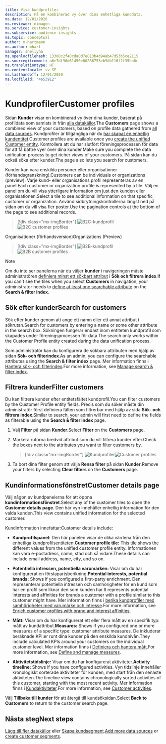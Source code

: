 ```yaml
---
title: Visa kundprofiler
description: Få en kombinerad vy över dina enhetliga kunddata.
ms.date: 12/01/2020
ms.reviewer: nimagen
ms.service: customer-insights
ms.subservice: audience-insights
ms.topic: conceptual
author: m-hartmann
ms.author: mhart
manager: shellyha
ms.openlocfilehash: 13308c2f40cda0d7e813b4d94ab47d53b5ce2115
ms.sourcegitcommit: a6e7df90d61450e00886753eb5db116f2f35bb6c
ms.translationtype: HT
ms.contentlocale: sv-SE
ms.lasthandoff: 12/01/2020
ms.locfileid: "4653912"
---
```

# <a name="customer-profiles"></a><span data-ttu-id="90970-103">Kundprofiler</span><span class="sxs-lookup"><span data-stu-id="90970-103">Customer profiles</span></span>

<span data-ttu-id="90970-104">Sidan **Kunder** visar en kombinerad vy över dina kunder, baserat på profildata som samlats in från [alla datakällor](data-sources.md).</span><span class="sxs-lookup"><span data-stu-id="90970-104">The **Customers** page shows a combined view of your customers, based on profile data gathered from [all data sources](data-sources.md).</span></span> <span data-ttu-id="90970-105">Kundprofiler är tillgängliga när du [har skapat en enhetlig kundentitet](data-unification.md).</span><span class="sxs-lookup"><span data-stu-id="90970-105">Customer profiles are available once you [create the unified Customer entity](data-unification.md).</span></span> <span data-ttu-id="90970-106">Kontrollera att du har slutfört föreningsprocessen för data för att få bättre vyer över dina kunder.</span><span class="sxs-lookup"><span data-stu-id="90970-106">Make sure you complete the data unification process to get richer views of your customers.</span></span> <span data-ttu-id="90970-107">På sidan kan du också söka efter kunder.</span><span class="sxs-lookup"><span data-stu-id="90970-107">The page also lets you search for customers.</span></span>

<span data-ttu-id="90970-108">Kunder kan vara enskilda personer eller organisationer (förhandsgranskning).</span><span class="sxs-lookup"><span data-stu-id="90970-108">Customers can be individuals or organizations (preview).</span></span> <span data-ttu-id="90970-109">Varje kund- eller organisations profil representeras av en panel.</span><span class="sxs-lookup"><span data-stu-id="90970-109">Each customer or organization profile is represented by a tile.</span></span> <span data-ttu-id="90970-110">Välj en panel om du vill visa ytterligare information om just den kunden eller organisationen.</span><span class="sxs-lookup"><span data-stu-id="90970-110">Select a tile to see additional information on that specific customer or organization.</span></span> <span data-ttu-id="90970-111">Använd sidbrytningskontrollerna längst ned på sidan om du vill visa fler poster.</span><span class="sxs-lookup"><span data-stu-id="90970-111">Use the pagination controls at the bottom of the page to see additional records.</span></span>

> [!div class="mx-imgBorder"] 
> <span data-ttu-id="90970-112">![B2C-kundprofil](media/profiles-customers.png "B2C-kundprofil")</span><span class="sxs-lookup"><span data-stu-id="90970-112">![B2C customer profiles](media/profiles-customers.png "B2C customer profiles")</span></span>

<span data-ttu-id="90970-113">Organisationer (förhandsversion)</span><span class="sxs-lookup"><span data-stu-id="90970-113">Organizations (Preview)</span></span>
> [!div class="mx-imgBorder"] 
> <span data-ttu-id="90970-114">![B2B-kundprofil](media/profile-customers-b2b.png "B2B-kundprofil")</span><span class="sxs-lookup"><span data-stu-id="90970-114">![B2B customer profiles](media/profile-customers-b2b.png "B2B customer profiles")</span></span>

> [!NOTE]
> <span data-ttu-id="90970-115">Om du inte ser panelerna när du väljer **kunder** i navigeringen måste administratören [definiera minst ett sökbart attribut](search-filter-index.md) i **Sök och filtrera index**.</span><span class="sxs-lookup"><span data-stu-id="90970-115">If you can't see the tiles when you select **Customers** in navigation, your administrator needs to [define at least one searchable attribute](search-filter-index.md) on the **Search & filter index**.</span></span>

## <a name="search-for-customers"></a><span data-ttu-id="90970-116">Sök efter kunder</span><span class="sxs-lookup"><span data-stu-id="90970-116">Search for customers</span></span>

<span data-ttu-id="90970-117">Sök efter kunder genom att ange ett namn eller ett annat attribut i sökrutan.</span><span class="sxs-lookup"><span data-stu-id="90970-117">Search for customers by entering a name or some other attribute in the search box.</span></span> <span data-ttu-id="90970-118">Sökningen fungerar endast inom entiteten kundprofil som skapades under föreningsprocessen för data.</span><span class="sxs-lookup"><span data-stu-id="90970-118">The search only works within the Customer Profile entity created during the data unification process.</span></span>

<span data-ttu-id="90970-119">Som administratör kan du konfigurera de sökbara attributen med hjälp av sidan **Sök- och filterindex**.</span><span class="sxs-lookup"><span data-stu-id="90970-119">As an admin, you can configure the searchable attributes using the **Search & filter index** page.</span></span> <span data-ttu-id="90970-120">Mer information finns i [Hantera sök- och filterindex](search-filter-index.md).</span><span class="sxs-lookup"><span data-stu-id="90970-120">For more information, see [Manage search & filter index](search-filter-index.md).</span></span>

## <a name="filter-customers"></a><span data-ttu-id="90970-121">Filtrera kunder</span><span class="sxs-lookup"><span data-stu-id="90970-121">Filter customers</span></span>

<span data-ttu-id="90970-122">Du kan filtrera kunder efter entitetsfältet kundprofil.</span><span class="sxs-lookup"><span data-stu-id="90970-122">You can filter customers by the Customer Profile entity fields.</span></span> <span data-ttu-id="90970-123">Precis som du söker måste din administratör först definiera fälten som filtrerbar med hjälp av sida **Sök- och filtrera index**.</span><span class="sxs-lookup"><span data-stu-id="90970-123">Similar to search, your admin will first need to define the fields as filterable using the **Search & filter index** page.</span></span>

1. <span data-ttu-id="90970-124">Välj **Filter** på sidan **Kunder**.</span><span class="sxs-lookup"><span data-stu-id="90970-124">Select **Filter** on the **Customers** page.</span></span>

2. <span data-ttu-id="90970-125">Markera rutorna bredvid attribut som du vill filtrera kunder efter.</span><span class="sxs-lookup"><span data-stu-id="90970-125">Check the boxes next to the attributes you want to filter customers by.</span></span>

   > [!div class="mx-imgBorder"] 
   > <span data-ttu-id="90970-126">![Kundprofiler](media/profiles-customers3.png "Kundprofiler")</span><span class="sxs-lookup"><span data-stu-id="90970-126">![Customer profiles](media/profiles-customers3.png "Customer profiles")</span></span>

3. <span data-ttu-id="90970-127">Ta bort dina filter genom att välja **Rensa filter** på sidan **Kunder**.</span><span class="sxs-lookup"><span data-stu-id="90970-127">Remove your filters by selecting **Clear filters** on the **Customers** page.</span></span>

##  <a name="customer-details-page"></a><span data-ttu-id="90970-128">Kundinformationsfönstret</span><span class="sxs-lookup"><span data-stu-id="90970-128">Customer details page</span></span>

<span data-ttu-id="90970-129">Välj någon av kundpanelerna för att öppna **kundinformationsfönstret**.</span><span class="sxs-lookup"><span data-stu-id="90970-129">Select any of the customer tiles to open the **Customer details page**.</span></span> <span data-ttu-id="90970-130">Den här vyn innehåller enhetlig information för den valda kunden.</span><span class="sxs-lookup"><span data-stu-id="90970-130">This view contains unified information for the selected customer.</span></span>

<span data-ttu-id="90970-131">Kundinformation innefattar:</span><span class="sxs-lookup"><span data-stu-id="90970-131">Customer details include:</span></span>

-   <span data-ttu-id="90970-132">**Kundprofilspanel:** Den här panelen visar de olika värdena från den enhetliga kundprofilsentiteten.</span><span class="sxs-lookup"><span data-stu-id="90970-132">**Customer profile tile:** This tile shows the different values from the unified customer profile entity.</span></span> <span data-ttu-id="90970-133">Informationen kan vara e-postadress, namn, stad och så vidare.</span><span class="sxs-lookup"><span data-stu-id="90970-133">These details can include email address, name, city, and so on.</span></span> 

-   <span data-ttu-id="90970-134">**Potentiella intressen, potentiella varumärken:** Visar om du har konfigurerat en förstapartsberikning.</span><span class="sxs-lookup"><span data-stu-id="90970-134">**Potential interests, potential brands:** Shows if you configured a first-party enrichment.</span></span> <span data-ttu-id="90970-135">Den representerar potentiella intressen och samhörigheter för en kund som har en profil som liknar den som kunden har.</span><span class="sxs-lookup"><span data-stu-id="90970-135">It represents potential interests and affinities for brands a customer with a profile similar to this customer might have.</span></span> <span data-ttu-id="90970-136">Mer information finns i [berika kundprofiler med samhörigheter med varumärke och intresse](enrichment-microsoft-graph.md).</span><span class="sxs-lookup"><span data-stu-id="90970-136">For more information, see [Enrich customer profiles with brand and interest affinities](enrichment-microsoft-graph.md).</span></span>

-   <span data-ttu-id="90970-137">**Mått:** Visar om du har konfigurerat ett eller flera mått av en specifik typ: mått av kundattribut.</span><span class="sxs-lookup"><span data-stu-id="90970-137">**Measures:** Shows if you configured one or more measures of a specific type: customer attribute measures.</span></span> <span data-ttu-id="90970-138">De inkluderar beräknade KPI:er runt dina kunder på den enskilda kundnivån.</span><span class="sxs-lookup"><span data-stu-id="90970-138">They include calculated KPIs around your customers on the individual customer level.</span></span> <span data-ttu-id="90970-139">Mer information finns i [Definiera och hantera mått](measures.md).</span><span class="sxs-lookup"><span data-stu-id="90970-139">For more information, see [Define and manage measures](measures.md).</span></span>

-   <span data-ttu-id="90970-140">**Aktivitetstidslinje:** Visar om du har konfigurerat aktiviteter.</span><span class="sxs-lookup"><span data-stu-id="90970-140">**Activity timeline:** Shows if you have configured activities.</span></span> <span data-ttu-id="90970-141">Vyn tidslinje innehåller kronologiskt sorterade aktiviteter för kunden, med start från den senaste aktiviteten.</span><span class="sxs-lookup"><span data-stu-id="90970-141">The timeline view contains chronologically sorted activities of this customer, starting with the most recent activity.</span></span> <span data-ttu-id="90970-142">Mer information finns i [Kundaktiviteter](activities.md).</span><span class="sxs-lookup"><span data-stu-id="90970-142">For more information, see [Customer activities](activities.md).</span></span>

<span data-ttu-id="90970-143">Välj **Tillbaka till kunder** för att återgå till kundsöksidan.</span><span class="sxs-lookup"><span data-stu-id="90970-143">Select **Back to Customers** to return to the customer search page.</span></span>

## <a name="next-steps"></a><span data-ttu-id="90970-144">Nästa steg</span><span class="sxs-lookup"><span data-stu-id="90970-144">Next steps</span></span>

<span data-ttu-id="90970-145">[Lägg till fler datakällor](data-sources.md) eller [Skapa kundsegment](segments.md).</span><span class="sxs-lookup"><span data-stu-id="90970-145">[Add more data sources](data-sources.md) or [create customer segments](segments.md).</span></span>
